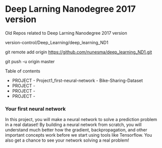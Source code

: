 # Deep Larning Nanodegree 2017 version

Old Repos related to Deep Larning Nanodegree 2017 version

version-control/Deep_Learning/deep_learning_ND1



git remote add origin https://github.com/nunesma/deep_learning_ND1.git


git push -u origin master


Table of contents
- PROJECT - Project1_first-neural-network - Bike-Sharing-Dataset
- PROJECT -
- PROJECT -
- PROJECT -


### Your first neural network

In this project, you will make a neural network to solve a prediction problem in a real dataset! By building a neural network from scratch, you will understand much better how the gradient, backpropagation, and other important concepts work before we start using tools like Tensorflow. You also get a chance to see your network solving a real problem!
